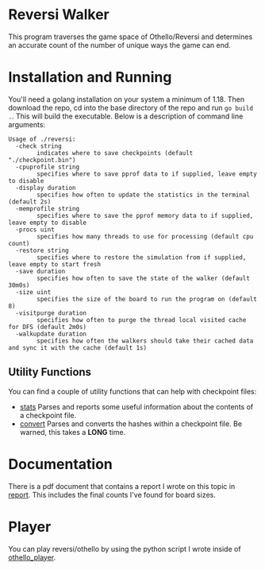 # Reversi Walker
This program traverses the game space of Othello/Reversi and determines an accurate count of the number of unique ways the game can end.

# Installation and Running
You'll need a golang installation on your system a minimum of 1.18. Then download the repo, cd into the base directory of the repo and run `go build .`. This will build the executable. Below is a description of command line arguments:

```
Usage of ./reversi:
  -check string
        indicates where to save checkpoints (default "./checkpoint.bin")
  -cpuprofile string
        specifies where to save pprof data to if supplied, leave empty to disable
  -display duration
        specifies how often to update the statistics in the terminal (default 2s)
  -memprofile string
        specifies where to save the pprof memory data to if supplied, leave empty to disable
  -procs uint
        specifies how many threads to use for processing (default cpu count)
  -restore string
        specifies where to restore the simulation from if supplied, leave empty to start fresh
  -save duration
        specifies how often to save the state of the walker (default 30m0s)
  -size uint
        specifies the size of the board to run the program on (default 8)
  -visitpurge duration
        specifies how often to purge the thread local visited cache for DFS (default 2m0s)
  -walkupdate duration
        specifies how often the walkers should take their cached data and sync it with the cache (default 1s)
```

## Utility Functions

You can find a couple of utility functions that can help with checkpoint files:

- [stats](./cmd/checkpoint-stats/) Parses and reports some useful information about the contents of a checkpoint file.
- [convert](./cmd/checkpoint-convert/) Parses and converts the hashes within a checkpoint file. Be warned, this takes a **LONG** time.

# Documentation
There is a pdf document that contains a report I wrote on this topic in [report](./report). This includes the final counts I've found for board sizes.

# Player
You can play reversi/othello by using the python script I wrote inside of [othello_player](./othello_player).
